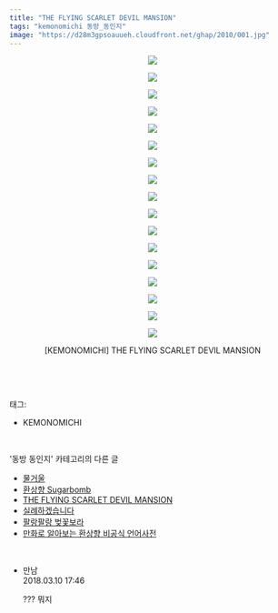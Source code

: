 ```yaml
---
title: "THE FLYING SCARLET DEVIL MANSION"
tags: "kemonomichi 동방_동인지"
image: "https://d28m3gpsoauueh.cloudfront.net/ghap/2010/001.jpg"
---
```

<div class="article">
<p style="text-align: center; clear: none; float: none;"><img src="{{ site.imgserver4 }}/ghap/2010/001.jpg"/></p>
<p style="text-align: center; clear: none; float: none;"><img src="{{ site.imgserver4 }}/ghap/2010/002.jpg"/></p>
<p style="text-align: center; clear: none; float: none;"><img src="{{ site.imgserver4 }}/ghap/2010/003.jpg"/></p>
<p style="text-align: center; clear: none; float: none;"><img src="{{ site.imgserver4 }}/ghap/2010/004.jpg"/></p>
<p style="text-align: center; clear: none; float: none;"><img src="{{ site.imgserver4 }}/ghap/2010/005.jpg"/></p>
<p style="text-align: center; clear: none; float: none;"><img src="{{ site.imgserver4 }}/ghap/2010/006.jpg"/></p>
<p style="text-align: center; clear: none; float: none;"><img src="{{ site.imgserver4 }}/ghap/2010/007.jpg"/></p>
<p style="text-align: center; clear: none; float: none;"><img src="{{ site.imgserver4 }}/ghap/2010/008.jpg"/></p>
<p style="text-align: center; clear: none; float: none;"><img src="{{ site.imgserver4 }}/ghap/2010/009.jpg"/></p>
<p style="text-align: center; clear: none; float: none;"><img src="{{ site.imgserver4 }}/ghap/2010/010.jpg"/></p>
<p style="text-align: center; clear: none; float: none;"><img src="{{ site.imgserver4 }}/ghap/2010/011.jpg"/></p>
<p style="text-align: center; clear: none; float: none;"><img src="{{ site.imgserver4 }}/ghap/2010/012.jpg"/></p>
<p style="text-align: center; clear: none; float: none;"><img src="{{ site.imgserver4 }}/ghap/2010/013.jpg"/></p>
<p style="text-align: center; clear: none; float: none;"><img src="{{ site.imgserver4 }}/ghap/2010/014.jpg"/></p>
<p style="text-align: center; clear: none; float: none;"><img src="{{ site.imgserver4 }}/ghap/2010/015.jpg"/></p>
<p style="text-align: center; clear: none; float: none;"><img src="{{ site.imgserver4 }}/ghap/2010/016.jpg"/></p>
<p style="text-align: center; clear: none; float: none;"><img src="{{ site.imgserver4 }}/ghap/2010/017.jpg"/></p>
<p style="text-align: center; clear: none; float: none;">[KEMONOMICHI] THE FLYING SCARLET DEVIL MANSION</p>
<p><br/></p>
</div><br/>
<div class="tagTrail">
<p>태그: </p>
<ul>
<li>KEMONOMICHI</li>
</ul>
</div><br/>
<div class="another">
<p>'동방 동인지' 카테고리의 다른 글</p>
<ul>
<li><a href="/ghap_2012">물거울</a></li>
<li><a href="/ghap_2011">환상향 Sugarbomb</a></li>
<li><a href="/ghap_2010">THE FLYING SCARLET DEVIL MANSION</a></li>
<li><a href="/ghap_2008">실례하겠습니다</a></li>
<li><a href="/ghap_2003">팔랑팔랑 벚꽃보라</a></li>
<li><a href="/ghap_2002">만화로 알아보는 환상향 비공식 언어사전</a></li>
</ul>
</div><br/>
<div class="cb_module cb_fluid">
<div class="cb_wrt cb_profile">
<div class="comment">
<ul>
<li class="cb_thumb_off" id="comment15217020">
<div class="cb_comment_area">
<div class="cb_info_area">
<div class="cb_section">
<span class="cb_nick_name">만남</span>
</div>
<div class="cb_section">
<span class="cb_date">2018.03.10 17:46 </span>
</div>
</div>
<div class="cb_dsc_comment">
<p class="cb_dsc">
											??? 뭐지
										</p>
</div>
</div></li>
</ul>
</div>
</div><!-- commentList close -->
</div><br/>
